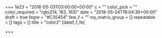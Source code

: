 +++
1e23 = "2018-05-03T03:00:00+00:00"
c = ""
color_pick = ""
color_required = "rgb(214, 163, 163)"
date = "2018-05-24T19:04:30+00:00"
draft = true
fegre = "#C35454"
few_f = ""
my_matrix_group = []
repeatable = []
tags = []
title = "color2"
[datef_f_fe]

+++
